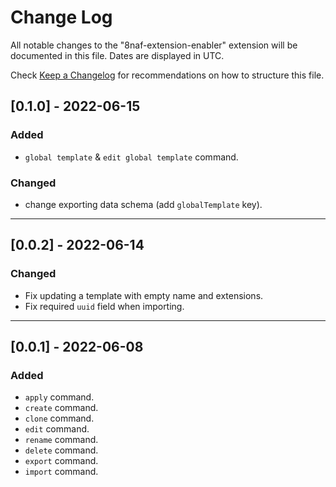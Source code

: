 # Change Log

All notable changes to the "8naf-extension-enabler" extension will be documented in this file. Dates are displayed in UTC.

Check [Keep a Changelog](http://keepachangelog.com/) for recommendations on how to structure this file.

## [0.1.0] - 2022-06-15

### Added

-   `global template` & `edit global template` command.

### Changed

-   change exporting data schema (add `globalTemplate` key).

---

## [0.0.2] - 2022-06-14

### Changed

-   Fix updating a template with empty name and extensions.
-   Fix required `uuid` field when importing.

---

## [0.0.1] - 2022-06-08

### Added

-   `apply` command.
-   `create` command.
-   `clone` command.
-   `edit` command.
-   `rename` command.
-   `delete` command.
-   `export` command.
-   `import` command.
